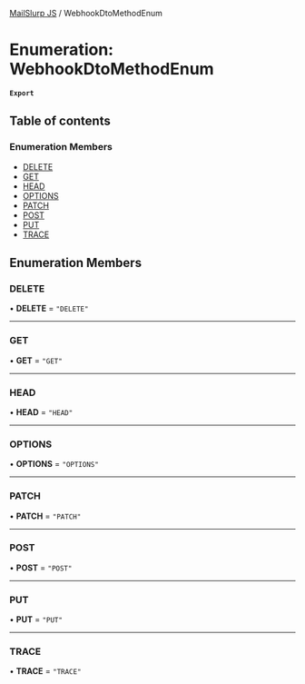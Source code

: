 [MailSlurp JS](../README.md) / WebhookDtoMethodEnum

# Enumeration: WebhookDtoMethodEnum

**`Export`**

## Table of contents

### Enumeration Members

- [DELETE](WebhookDtoMethodEnum.md#delete)
- [GET](WebhookDtoMethodEnum.md#get)
- [HEAD](WebhookDtoMethodEnum.md#head)
- [OPTIONS](WebhookDtoMethodEnum.md#options)
- [PATCH](WebhookDtoMethodEnum.md#patch)
- [POST](WebhookDtoMethodEnum.md#post)
- [PUT](WebhookDtoMethodEnum.md#put)
- [TRACE](WebhookDtoMethodEnum.md#trace)

## Enumeration Members

### DELETE

• **DELETE** = ``"DELETE"``

___

### GET

• **GET** = ``"GET"``

___

### HEAD

• **HEAD** = ``"HEAD"``

___

### OPTIONS

• **OPTIONS** = ``"OPTIONS"``

___

### PATCH

• **PATCH** = ``"PATCH"``

___

### POST

• **POST** = ``"POST"``

___

### PUT

• **PUT** = ``"PUT"``

___

### TRACE

• **TRACE** = ``"TRACE"``
